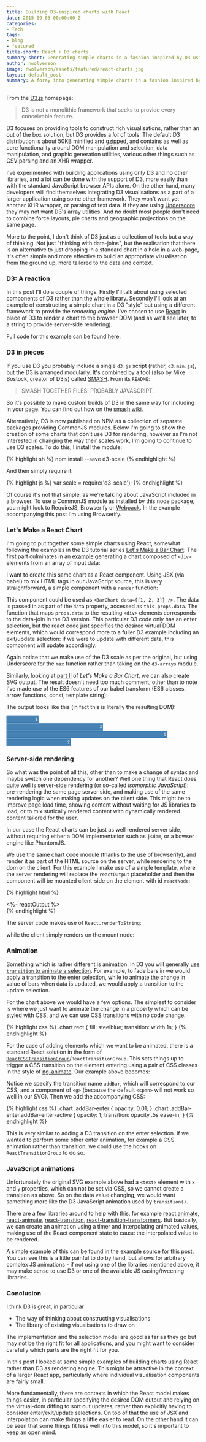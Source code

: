 ```yaml
---
title: Building D3-inspired charts with React
date: 2015-09-03 00:00:00 Z
categories:
- Tech
tags:
- blog
- featured
title-short: React + D3 charts
summary-short: Generating simple charts in a fashion inspired by D3 using React as a rendering engine.
author: nwolverson
image: nwolverson/assets/featured/react-charts.jpg
layout: default_post
summary: A foray into generating simple charts in a fashion inspired by D3 using React as a rendering engine.
---
```


From the [D3.js](d3js.org) homepage:

> D3 is not a monolithic framework that seeks to provide every conceivable feature.

D3 focuses on providing tools to construct rich visualisations, rather than an
out of the box solution, but D3 provides a *lot* of tools. The default D3
distribution is about 50KB minified and gzipped, and contains as well as core
functionality around DOM manipulation and selection, data manipulation, and
graphic generation utilities, various other things such as CSV parsing and an XHR
wrapper.

I've experimented with building applications using only D3 and no other libraries,
and a lot can be done with the support of D3, more easily than with the standard JavaScript
browser APIs alone. On the other hand, many developers will find themselves
integrating D3 visualisations as a part of a larger application using some other
framework. They won't want yet another XHR wrapper, or parsing of text data. If
they are using [Underscore](http://underscorejs.org/) they may not want D3's array
utilities. And no doubt most people don't need to combine force layouts, pie charts
and geographic projections on the same page.

More to the point, I don't think of D3 just as a collection of tools but a way of thinking.
Not just "thinking with data-joins", but the realisation that there is an alternative
to just dropping in a standard chart in a hole in a web-page, it's often simple
and more effective to build an appropriate visualisation from the ground up, more
tailored to the data and context.

### D3: A reaction

In this post I'll do a couple of things. Firstly I'll talk about using selected
components of D3 rather than the whole library. Secondly I'll look at an example
of constructing a simple chart in a D3 "style" but using a different framework
to provide the _rendering engine_. I've chosen to use
[React](http://facebook.github.io/react/) in place of D3 to render a chart to the
browser DOM (and as we'll see later, to a string to provide server-side rendering).

Full code for this example can be found [here](https://github.com/nwolverson/blog-react-d3).

### D3 in pieces

If you use D3 you probably include a single `d3.js` script (rather, `d3.min.js`),
but the D3 is arranged modularly. It's combined by a tool (also by Mike Bostock, creator of D3js) called
[SMASH](https://github.com/mbostock/smash). From its `README`:

> SMASH TOGETHER FILES! PROBABLY JAVASCRIPT.

So it's possible to make custom builds of D3 in the same way for including in
your page. You can find out how on the [smash wiki](https://github.com/mbostock/smash/wiki).

Alternatively, D3 is now published on NPM as a collection of separate packages
providing CommonJS modules. Below I'm going to show the creation of some charts
that don't use D3 for rendering, however as I'm not interested in changing the
way their scales work, I'm going to continue to use D3 scales. To do this, I install
the module:

{% highlight sh %}
npm install --save d3-scale
{% endhighlight %}

And then simply require it:

{% highlight js %}
var scale = require('d3-scale');
{% endhighlight %}

Of course it's not that simple, as we're talking about JavaScript included in a browser.
To use a CommonJS module as installed by this node package, you might look to RequireJS,
Browserify or [Webpack](http://webpack.github.io/). In the example accompanying
this post I'm using Browserify.

### Let's Make a React Chart

I'm going to put together some simple charts using React, somewhat following the
examples in the D3 tutorial series [Let's Make a Bar Chart](https://bost.ocks.org/mike/bar/).
The first part culminates in an [example](http://bl.ocks.org/mbostock/7322386) generating a chart composed of `<div>` elements
from an array of input data:

<script src="https://gist.github.com/nwolverson/5fccc7fce135ce99321f.js?file=d3-chart.js"></script>

I want to create this same chart as a React component. Using JSX (via babel) to mix HTML tags
in our JavaScript source, this is very straightforward, a simple component with a `render` function:

<script src="https://gist.github.com/nwolverson/5fccc7fce135ce99321f.js?file=barchart1.js"></script>

This component could be used as `<BarChart data={[1, 2, 3]} />`.
The data is passed in as part of the `data` property, accessed as `this.props.data`.
The function that maps `props.data` to the resulting `<div>` elements corresponds to the data-join
in the D3 version. This particular D3 code only has an enter selection, but the react
code just specifies the desired virtual DOM elements, which would correspond more to
a fuller D3 example including an exit/update selection: if we were to update with different
data, this component will update accordingly.

Again notice that we make use of the D3 scale as per the original, but using
Underscore for the `max` function rather than taking on the `d3-arrays` module.

Similarly, looking at [part II](https://bost.ocks.org/mike/bar/2/) of _Let's Make a Bar Chart_,
we can also create SVG output. The result doesn't need too much comment, other than
to note I've made use of the ES6 features of our babel transform (ES6 classes,
arrow functions, const, template string):

<script src="https://gist.github.com/nwolverson/5fccc7fce135ce99321f.js?file=barchart2.jsx"></script>

The output looks like this (in fact this is literally the resulting DOM):

<style type="text/css">
.chart rect {
  fill: steelblue;
}
.chart text {
  fill: white;
  font: 10px sans-serif;
  text-anchor: end;
}
</style>
<svg class="chart" width="420" height="80" data-reactid=".11g3171jrpc" data-react-checksum="-751185241"><g transform="translate(0,0)" data-reactid=".11g3171jrpc.$0"><rect width="84" height="19" data-reactid=".11g3171jrpc.$0.0"></rect><text x="81" y="9.5" dy=".35em" data-reactid=".11g3171jrpc.$0.1">1</text></g><g transform="translate(0,20)" data-reactid=".11g3171jrpc.$1"><rect width="252" height="19" data-reactid=".11g3171jrpc.$1.0"></rect><text x="249" y="9.5" dy=".35em" data-reactid=".11g3171jrpc.$1.1">3</text></g><g transform="translate(0,40)" data-reactid=".11g3171jrpc.$2"><rect width="420" height="19" data-reactid=".11g3171jrpc.$2.0"></rect><text x="417" y="9.5" dy=".35em" data-reactid=".11g3171jrpc.$2.1">5</text></g><g transform="translate(0,60)" data-reactid=".11g3171jrpc.$3"><rect width="168" height="19" data-reactid=".11g3171jrpc.$3.0"></rect><text x="165" y="9.5" dy=".35em" data-reactid=".11g3171jrpc.$3.1">2</text></g></svg>

### Server-side rendering

So what was the point of all this, other than to make a change of syntax and
maybe switch one dependency for another? Well one thing that React does quite
well is server-side rendering (or so-called _isomorphic JavaScript_): pre-rendering
the same page server side, and making use of the same rendering logic when
making updates on the client side. This might be to improve page load time,
showing content without waiting for JS libraries to load, or to mix statically
rendered content with dynamically rendered content tailored for the user.

In our case the React charts can be just as well rendered server side, without
requiring either a DOM implementation such as `jsdom`, or a bowser engine like PhantomJS.

We use the same chart code module (thanks to the use of browserify), and render it
as part of the HTML source on the server, while rendering to the dom
on the client. For this example I make use of a simple template, where the server
rendering will replace the `reactOutput` placeholder and then the component will
be mounted client-side on the element with id `reactNode`:

{% highlight html %}
<div id="reactNode">
    <%- reactOutput %>
</div>
{% endhighlight %}

The server code makes use of `React.renderToString`:

<script src="https://gist.github.com/nwolverson/5fccc7fce135ce99321f.js?file=server-use.jsx"></script>

while the client simply renders on the mount node:

<script src="https://gist.github.com/nwolverson/5fccc7fce135ce99321f.js?file=client-use.jsx"></script>

### Animation

Something which is rather different is animation. In D3 you will generally [use
`transition` to animate a selection](https://bost.ocks.org/mike/transition/). For example, to fade bars in we would
apply a transition to the enter selection, while to animate the change in value
of bars when data is updated, we would apply a transition to the update selection.

For the chart above we would have a few options. The simplest to consider is where
we just want to animate the change in a property which can be styled with CSS, and we
can use CSS transitions with no code change.

{% highlight css %}
.chart rect {
  fill: steelblue;
  transition: width 1s;
}
{% endhighlight %}

For the case of adding elements which we want to be animated, there is a standard
React solution in the form of [`ReactCSSTransitionGroup`](https://facebook.github.io/react/docs/animation.html)/`ReactTransitionGroup`.
This sets things up to trigger a CSS transition on the element entering using a pair of
CSS classes in the style of [ng-animate](https://docs.angularjs.org/api/ngAnimate).
Our example above becomes:

<script src="https://gist.github.com/nwolverson/5fccc7fce135ce99321f.js?file=css-transition.jsx"></script>

Notice we specify the transition name `addBar`, which will correspond to our CSS,
and a component of `<g>` (because the default `<span>` will not work so well in our
  SVG). Then we add the accompanying CSS:

{% highlight css %}
.chart .addBar-enter {
	opacity: 0.01;
}
.chart .addBar-enter.addBar-enter-active {
	opacity: 1;
	transition: opacity .5s ease-in;
}
{% endhighlight %}

This is very similar to adding a D3 transition on the enter selection. If we wanted
to perform some other enter animation, for example a CSS animation
rather than transition, we could use the hooks on `ReactTransitionGroup` to do so.

### JavaScript animations

Unfortunately the original SVG example above had a `<text>` element with `x` and `y`
properties, which can not be set via CSS, so we cannot create a transition as above.
So on the data value changing, we would want something more like the D3 JavaScript animation
used by `transition()`.

There are a few libraries around to help with this, for example [react.animate](https://github.com/pleasetrythisathome/react.animate), [react-animate](https://github.com/elierotenberg/react-animate), [react-transition](https://github.com/pirelenito/react-transition), [react-transition-transformers](https://github.com/jason-wolfe/react-transition-transformers). But basically,
we can create an animation using a timer and interpolating animated values, making use of the React component
state to cause the interpolated value to be rendered.

A simple example of this can be found in the [example source for this post](https://github.com/nwolverson/blog-react-d3).
You can see this is a little painful to do by hand, but allows for arbitrary complex
JS animations - if not using one of the libraries mentioned above, it may make sense to
use D3 or one of the available JS easing/tweening libraries.

### Conclusion

I think D3 is great, in particular

* The way of thinking about constructing visualisations
* The library of existing visualisations to draw on

The implementation and the selection model are good as far as they go but may
not be the right fit for all applications, and you might want to consider
carefully which parts are the right fit for you.

In this post I looked at some simple examples of building charts using React rather
than D3 as rendering engine. This might be attractive in the context of a larger
React app, particularly where individual visualisation components are fairly small.

More fundamentally, there are contexts in which the React model makes things easier,
in particular specifying the desired DOM output and relying on the virtual-dom diffing
to sort out updates, rather than explicitly having to consider enter/exit/update selections.
On top of that the use of JSX and interpolation can make things a little easier
to read. On the other hand it can be seen that some things fit less well into this
model, so it's important to keep an open mind.
